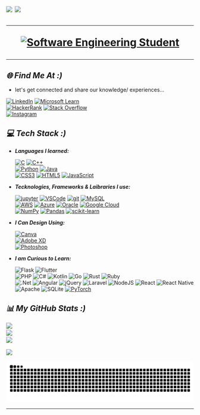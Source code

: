 <h1><img src="https://emojis.slackmojis.com/emojis/images/1531849430/4246/blob-sunglasses.gif?1531849430" width="50"/>
<img src="https://github.com/sciencepal/sciencepal/blob/master/assets/Hi.gif" width="50px">

---
<div align="center">
    <a href="https://git.io/typing-svg"><img src="https://readme-typing-svg.demolab.com?font=Courgette&color=843fc7&size=40&center=true&vCenter=true&width=600&lines=HELLO+WORLD+:);I'm+Khawlah+Alshubati;studying+Software+Engineering;I’m+ interested+in+ML+and+AI;" alt="Software Engineering Student"></a>
</div>

---


## *🌐 Find Me At :)*
 -  let's get connected and share our knowledge/ experiences... 
 
   [![LinkedIn](https://img.shields.io/badge/LinkedIn-5c1876.svg?style=for-the-badge&logo=linkedin&logoColor=white)](https://linkedin.com/in/khawlah-alshubati-b85919181) 
   [![Microsoft Learn](https://img.shields.io/badge/-Microsoft-5c1876?style=for-the-badge&logo=Microsoft&logoColor=white)](https://learn.microsoft.com/en-us/users/khawlahalshubati-5989/)<br>
   [![HackerRank](https://img.shields.io/badge/-Hackerrank-5c1876?style=for-the-badge&logo=hackerrank&logoColor=white)](https://www.hackerrank.com/khawlahalshubat1) 
   [![Stack Overflow](https://img.shields.io/badge/-Stackoverflow-5c1876?style=for-the-badge&logo=stack-overflow&logoColor=white)](https://stackoverflow.com/users/16822259/khawlah) <br>
   [![Instagram](https://img.shields.io/badge/Instagram-5c1876.svg?style=for-the-badge&logo=Instagram&logoColor=white)](https://instagram.com/kh0filtersphotography)


## *💻 Tech Stack :)*

- ***Languages I learned:***

  [![C](https://img.shields.io/badge/c-740d9a.svg?style=for-the-badge&logo=c&logoColor=white)](https://www.bloodshed.net)
  [![C++](https://img.shields.io/badge/c++-740d9a.svg?style=for-the-badge&logo=c%2B%2B&logoColor=white)](https://www.bloodshed.net) <br>
  [![Python](https://img.shields.io/badge/python-740d9a?style=for-the-badge&logo=python&logoColor=white)](https://www.python.org)
  [![Java](https://img.shields.io/badge/java-740d9a.svg?style=for-the-badge&logo=java&logoColor=white)](https://www.java.com) <br>
  [![CSS3](https://img.shields.io/badge/css3-740d9a.svg?style=for-the-badge&logo=css3&logoColor=white)](https://en.wikipedia.org/wiki/CSS)
  [![HTML5](https://img.shields.io/badge/html5-740d9a.svg?style=for-the-badge&logo=html5&logoColor=white)](https://en.wikipedia.org/wiki/HTML5)
  [![JavaScript](https://img.shields.io/badge/javascript-740d9a.svg?style=for-the-badge&logo=javascript&logoColor=white)](https://www.javascript.com)<br>


- ***Tecknologies, Frameworks & Laibraries I use:***

   [![jupyter](https://img.shields.io/badge/Jupyter-430959.svg?&style=for-the-badge&logo=Jupyter&logoColor=white)](https://jupyter.org)
   [![VSCode](https://img.shields.io/badge/VSCode-430959.svg?&style=for-the-badge&logo=Visual-Studio-Code&logoColor=white)](https://code.visualstudio.com)
   [![git](https://img.shields.io/badge/Git-430959?style=for-the-badge&logo=git&logoColor=white)](https://git-scm.com)
   [![MySQL](https://img.shields.io/badge/mysql-430959.svg?style=for-the-badge&logo=mysql&logoColor=white)](https://www.mysql.com) <br>
   [![AWS](https://img.shields.io/badge/AWS-430959.svg?style=for-the-badge&logo=amazon-aws&logoColor=white)](https://aws.amazon.com) 
   [![Azure](https://img.shields.io/badge/azure-430959.svg?style=for-the-badge&logo=azure-devops&logoColor=white)](https://azure.microsoft.com)
   [![Oracle](https://img.shields.io/badge/Oracle-430959?style=for-the-badge&logo=oracle&logoColor=white)](https://www.oracle.com) 
   [![Google Cloud](https://img.shields.io/badge/Google%20Cloud-430959.svg?style=for-the-badge&logo=google-cloud&logoColor=white)](https://cloud.google.com) <br>
   [![NumPy](https://img.shields.io/badge/numpy-430959.svg?style=for-the-badge&logo=numpy&logoColor=white)](https://numpy.org) 
   [![Pandas](https://img.shields.io/badge/pandas-430959.svg?style=for-the-badge&logo=pandas&logoColor=white)](https://pandas.pydata.org)
   [![scikit-learn](https://img.shields.io/badge/scikit--learn-430959.svg?style=for-the-badge&logo=scikit-learn&logoColor=white)](https://scikit-learn.org) <br>
  
   


- ***I Can Design Using:*** 

   [![Canva](https://img.shields.io/badge/Canva-430959.svg?style=for-the-badge&logo=Canva&logoColor=white)](https://www.canva.com) <br>
   [![Adobe XD](https://img.shields.io/badge/Adobe-430959?style=for-the-badge&logo=Adobe%20XD&logoColor=white)](https://www.adobe.com/cy_en/products/xd.html)<br>
   [![Photoshop](https://img.shields.io/badge/photoshop-430959.svg?style=for-the-badge&logo=adobephotoshop&logoColor=white)](https://www.adobe.com/cy_en/products/photoshop.html) <br>

- ***I am Curious to Learn:*** 

    ![Flask](https://img.shields.io/badge/flask-740d9a.svg?style=for-the-badge&logo=flask&logoColor=white) 
    ![Flutter](https://img.shields.io/badge/Flutter-740d9a.svg?style=for-the-badge&logo=Flutter&logoColor=white) <br>
    ![PHP](https://img.shields.io/badge/php-740d9a.svg?style=for-the-badge&logo=php&logoColor=white) 
    ![C#](https://img.shields.io/badge/c%23-740d9a.svg?style=for-the-badge&logo=c-sharp&logoColor=white) 
    ![Kotlin](https://img.shields.io/badge/kotlin-740d9a.svg?style=for-the-badge&logo=kotlin&logoColor=white)
    ![Go](https://img.shields.io/badge/go-740d9a.svg?style=for-the-badge&logo=go&logoColor=white) 
    ![Rust](https://img.shields.io/badge/rust-740d9a.svg?style=for-the-badge&logo=rust&logoColor=white)
    ![Ruby](https://img.shields.io/badge/ruby-740d9a.svg?style=for-the-badge&logo=ruby&logoColor=white) <br>
    ![.Net](https://img.shields.io/badge/.NET-740d9a?style=for-the-badge&logo=.net&logoColor=white) 
    ![Angular](https://img.shields.io/badge/angular-740d9a.svg?style=for-the-badge&logo=angular&logoColor=white) 
    ![jQuery](https://img.shields.io/badge/jquery-740d9a.svg?style=for-the-badge&logo=jquery&logoColor=white) 
    ![Laravel](https://img.shields.io/badge/laravel-740d9a.svg?style=for-the-badge&logo=laravel&logoColor=white) 
    ![NodeJS](https://img.shields.io/badge/node.js-740d9a?style=for-the-badge&logo=node.js&logoColor=white) 
    ![React](https://img.shields.io/badge/react-740d9a.svg?style=for-the-badge&logo=react&logoColor=white) 
    ![React Native](https://img.shields.io/badge/react_native-740d9a.svg?style=for-the-badge&logo=react&logoColor=white) 
    ![Apache](https://img.shields.io/badge/apache-740d9a.svg?style=for-the-badge&logo=apache&logoColor=white) 
    ![SQLite](https://img.shields.io/badge/sqlite-740d9a.svg?style=for-the-badge&logo=sqlite&logoColor=white) 
    [![PyTorch](https://img.shields.io/badge/PyTorch-740d9a.svg?style=for-the-badge&logo=PyTorch&logoColor=white)](https://pytorch.org)<br>
    
    


## *📊 My GitHub Stats :)*

  ![](https://github-readme-stats.vercel.app/api?username=alshubati99&theme=material-palenight&hide_border=false&include_all_commits=true&count_private=true)<br/>
  ![](https://github-readme-streak-stats.herokuapp.com/?user=alshubati99&theme=material-palenight&hide_border=false)<br/>
  ![](https://github-readme-stats.vercel.app/api/top-langs/?username=alshubati99&theme=material-palenight&hide_border=false&include_all_commits=true&count_private=true&layout=compact)

<!-- ## *✍️ Dev Ramdon Qoutes :)*

![](https://quotes-github-readme.vercel.app/api?type=horizontal&theme=dracula) 
------------------------------------------------------------------------------------------------------------- -->
[![](https://visitcount.itsvg.in/api?id=alshubati99&icon=2&color=6)](https://visitcount.itsvg.in)

<p align="center">
<img src="https://github.com/VishwaGauravIn/VishwaGauravIn/blob/output/github-contribution-grid-snake.svg">
</p>


   

---


